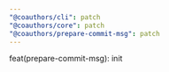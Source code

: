 ```yaml
---
"@coauthors/cli": patch
"@coauthors/core": patch
"@coauthors/prepare-commit-msg": patch
---
```


feat(prepare-commit-msg): init
